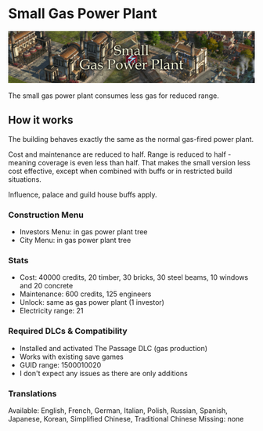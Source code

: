 # Small Gas Power Plant

![](./banner.png)

The small gas power plant consumes less gas for reduced range.

## How it works

The building behaves exactly the same as the normal gas-fired power plant.

Cost and maintenance are reduced to half.
Range is reduced to half - meaning coverage is even less than half.
That makes the small version less cost effective, except when combined with buffs or in restricted build situations.

Influence, palace and guild house buffs apply.

### Construction Menu

- Investors Menu: in gas power plant tree
- City Menu: in gas power plant tree

### Stats

- Cost: 40000 credits, 20 timber, 30 bricks, 30 steel beams, 10 windows and 20 concrete
- Maintenance: 600 credits, 125 engineers
- Unlock: same as gas power plant (1 investor)
- Electricity range: 21

### Required DLCs & Compatibility

- Installed and activated The Passage DLC (gas production)
- Works with existing save games
- GUID range: 1500010020
- I don't expect any issues as there are only additions

### Translations

Available: English, French, German, Italian, Polish, Russian, Spanish, Japanese, Korean, Simplified Chinese, Traditional Chinese
Missing: none
